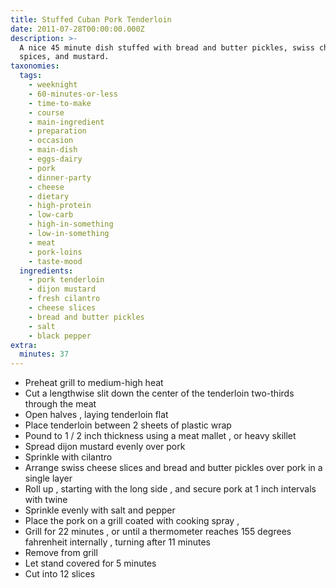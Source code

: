 ```yaml
---
title: Stuffed Cuban Pork Tenderloin
date: 2011-07-28T00:00:00.000Z
description: >-
  A nice 45 minute dish stuffed with bread and butter pickles, swiss cheese,
  spices, and mustard.
taxonomies:
  tags:
    - weeknight
    - 60-minutes-or-less
    - time-to-make
    - course
    - main-ingredient
    - preparation
    - occasion
    - main-dish
    - eggs-dairy
    - pork
    - dinner-party
    - cheese
    - dietary
    - high-protein
    - low-carb
    - high-in-something
    - low-in-something
    - meat
    - pork-loins
    - taste-mood
  ingredients:
    - pork tenderloin
    - dijon mustard
    - fresh cilantro
    - cheese slices
    - bread and butter pickles
    - salt
    - black pepper
extra:
  minutes: 37
---
```

 - Preheat grill to medium-high heat
 - Cut a lengthwise slit down the center of the tenderloin two-thirds through the meat
 - Open halves , laying tenderloin flat
 - Place tenderloin between 2 sheets of plastic wrap
 - Pound to 1 / 2 inch thickness using a meat mallet , or heavy skillet
 - Spread dijon mustard evenly over pork
 - Sprinkle with cilantro
 - Arrange swiss cheese slices and bread and butter pickles over pork in a single layer
 - Roll up , starting with the long side , and secure pork at 1 inch intervals with twine
 - Sprinkle evenly with salt and pepper
 - Place the pork on a grill coated with cooking spray ,
 - Grill for 22 minutes , or until a thermometer reaches 155 degrees fahrenheit internally , turning after 11 minutes
 - Remove from grill
 - Let stand covered for 5 minutes
 - Cut into 12 slices
